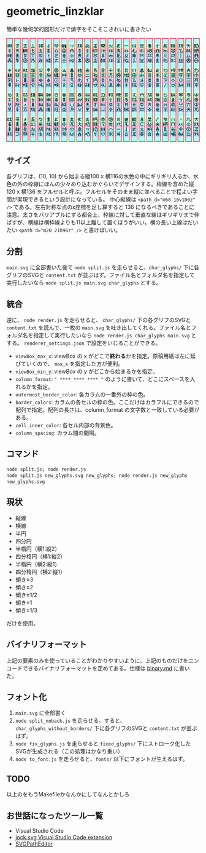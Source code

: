 # geometric_linzklar

簡単な幾何学的図形だけで燐字をそこそこきれいに書きたい

![](https://github.com/sozysozbot/geometric_linzklar/blob/master/400.png)

## サイズ
各グリフは、(10, 10) から始まる縦100 x 横116の水色の中にギリギリ入るか、水色の外の枠線にほんの少々めり込むかぐらいでデザインする。枠線を含めた縦120 x 横136 をフルセルと呼ぶ。フルセルをそのまま縦に並べることで程よい字間が実現できるという設計になっている。
中心縦線は `<path d="m68 10v100z" />` である。左右対称な点のx座標を足し算すると 136 になるべきであることに注意。太さをバリアブルにする都合上、枠線に対して垂直な線はギリギリまで伸ばすが、横線は横枠線よりも11以上離して置くほうがいい。横の長い上線はだいたい `<path d="m20 21h96z" />` と書けばいい。

## 分割
`main.svg` に全部書いた後で `node split.js` を走らせると、`char_glyphs/` 下に各グリフのSVGと `content.txt` が並ぶはず。ファイル名とフォルダ名を指定して実行したいなら `node split.js main.svg char_glyphs` とする。

## 統合
逆に、 `node render.js` を走らせると、 `char_glyphs/` 下の各グリフのSVGと `content.txt` を読んで、一枚の `main.svg` を吐き出してくれる。ファイル名とフォルダ名を指定して実行したいなら `node render.js char_glyphs main.svg` とする。 `renderer_settings.json` で設定をいじることができる。

* `viewBox_max_x`: viewBox の x がどこで**終わる**かを指定。原稿用紙は左に延びていくので、 `max_x` を指定した方が便利。
* `viewBox_min_y`: viewBox の y がどこから始まるかを指定。
* `column_format`: `" **** **** **** "` のように書いて、どこにスペースを入れるかを指定。
* `outermost_border_color`: 各カラムの一番外の枠の色。
* `border_colors`: カラムの各セルの枠の色。ここだけはカラフルにできるので配列で指定。配列の長さは、column_format の文字数と一致している必要がある。
* `cell_inner_color`: 各セル内部の背景色。
* `column_spacing`: カラム間の間隔。

## コマンド

```
node split.js; node render.js
node split.js new_glyphs.svg new_glyphs; node render.js new_glyphs new_glyphs.svg
```

## 現状
 * 縦線
 * 横線
 * 半円
 * 四分円
 * 半楕円（横1:縦2）
 * 四分楕円（横1:縦2）
 * 半楕円（横2:縦1）
 * 四分楕円（横2:縦1）
 * 傾き±3
 * 傾き±2
 * 傾き±1/2
 * 傾き±1
 * 傾き±1/3

だけを使用。

## バイナリフォーマット
上記の要素のみを使っていることがわかりやすいように、上記のものだけをエンコードできるバイナリフォーマットを定めてある。仕様は [binary.md](https://github.com/sozysozbot/geometric_linzklar/blob/master/binary.md) に書いた。

## フォント化
1. `main.svg` に全部書く
2. `node split_noback.js` を走らせる。すると、`char_glyphs_without_borders/` 下に各グリフのSVGと `content.txt` が並ぶはず。
3. `node fix_glyphs.js` を走らせると `fixed_glyphs/` 下にストローク化したSVGが生成される（この処理はかなり重い）
4. `node to_font.js` を走らせると、`fonts/` 以下にフォントが生えるはず。

## TODO
以上のをもうMakefileかなんかにしてなんとかしろ

## お世話になったツール一覧
* Visual Studio Code
* [jock.svg Visual Studio Code extension](https://marketplace.visualstudio.com/items?itemName=jock.svg)
* [SVGPathEditor](https://yqnn.github.io/svg-path-editor/)
